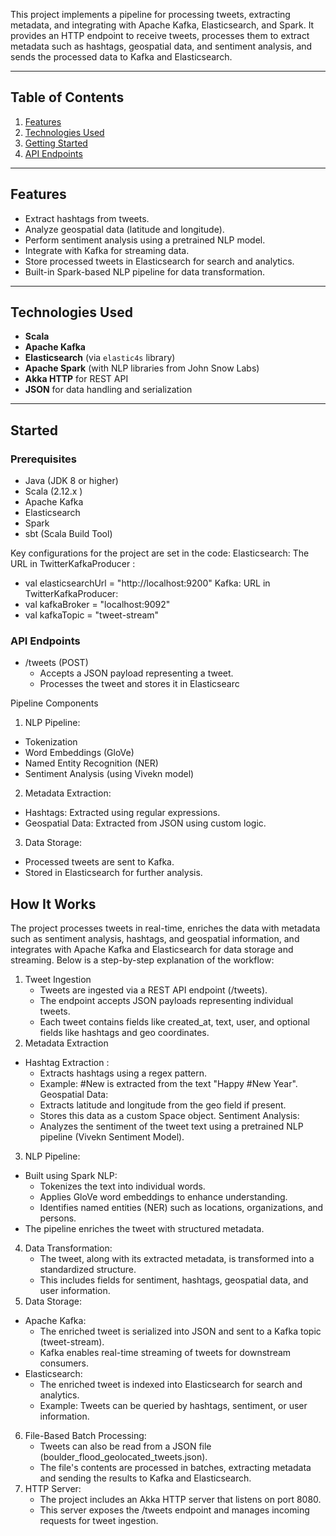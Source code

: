 
This project implements a pipeline for processing tweets, extracting metadata, and integrating with Apache Kafka, Elasticsearch, and Spark. It provides an HTTP endpoint to receive tweets, processes them to extract metadata such as hashtags, geospatial data, and sentiment analysis, and sends the processed data to Kafka and Elasticsearch.

----------

## Table of Contents
1. [Features](#features)
2. [Technologies Used](#technologies-used)
3. [Getting Started](#Started)
4. [API Endpoints](#api-endpoints)
----------

## Features
- Extract hashtags from tweets.
- Analyze geospatial data (latitude and longitude).
- Perform sentiment analysis using a pretrained NLP model.
- Integrate with Kafka for streaming data.
- Store processed tweets in Elasticsearch for search and analytics.
- Built-in Spark-based NLP pipeline for data transformation.

----------

## Technologies Used
- **Scala**
- **Apache Kafka**
- **Elasticsearch** (via `elastic4s` library)
- **Apache Spark** (with NLP libraries from John Snow Labs)
- **Akka HTTP** for REST API
- **JSON** for data handling and serialization

----------

## Started
### Prerequisites
- Java (JDK 8 or higher)
- Scala (2.12.x )
- Apache Kafka
- Elasticsearch
- Spark
- sbt (Scala Build Tool)

Key configurations for the project are set in the code:
Elasticsearch: The URL in TwitterKafkaProducer : 
- val elasticsearchUrl = "http://localhost:9200"
Kafka: URL in TwitterKafkaProducer:
- val kafkaBroker = "localhost:9092"
- val kafkaTopic = "tweet-stream"

### API Endpoints
- /tweets (POST)
  - Accepts a JSON payload representing a tweet.
  - Processes the tweet and stores it in Elasticsearc

Pipeline Components
1. NLP Pipeline:
  - Tokenization
  - Word Embeddings (GloVe)
  - Named Entity Recognition (NER)
  - Sentiment Analysis (using Vivekn model)
2. Metadata Extraction:
  - Hashtags: Extracted using regular expressions.
  - Geospatial Data: Extracted from JSON using custom logic.
3. Data Storage:
  - Processed tweets are sent to Kafka.
  - Stored in Elasticsearch for further analysis.



## How It Works
The project processes tweets in real-time, enriches the data with metadata such as sentiment
analysis, hashtags, and geospatial information, and integrates with Apache Kafka and Elasticsearch
for data storage and streaming. Below is a step-by-step explanation of the workflow: 

1. Tweet Ingestion
    - Tweets are ingested via a REST API endpoint (/tweets).
    - The endpoint accepts JSON payloads representing individual tweets.
    - Each tweet contains fields like created_at, text, user, and optional fields like hashtags and geo coordinates.
2. Metadata Extraction
- Hashtag Extraction :
  - Extracts hashtags using a regex pattern.
  - Example: #New is extracted from the text "Happy #New Year".
  Geospatial Data:
  - Extracts latitude and longitude from the geo field if present.
  - Stores this data as a custom Space object.
 Sentiment Analysis:
  - Analyzes the sentiment of the tweet text using a pretrained NLP pipeline (Vivekn Sentiment Model).
3. NLP Pipeline:
- Built using Spark NLP:
  - Tokenizes the text into individual words.
  - Applies GloVe word embeddings to enhance understanding.
  - Identifies named entities (NER) such as locations, organizations, and persons.
- The pipeline enriches the tweet with structured metadata.
4. Data Transformation:
   - The tweet, along with its extracted metadata, is transformed into a standardized structure.
   - This includes fields for sentiment, hashtags, geospatial data, and user information.
5. Data Storage:
- Apache Kafka:
   - The enriched tweet is serialized into JSON and sent to a Kafka topic (tweet-stream).
   - Kafka enables real-time streaming of tweets for downstream consumers.
- Elasticsearch:
  - The enriched tweet is indexed into Elasticsearch for search and analytics.
  - Example: Tweets can be queried by hashtags, sentiment, or user information.
6. File-Based Batch Processing:
    - Tweets can also be read from a JSON file (boulder_flood_geolocated_tweets.json).
    - The file's contents are processed in batches, extracting metadata and sending the results to Kafka and Elasticsearch.
7. HTTP Server:
    - The project includes an Akka HTTP server that listens on port 8080.
    - This server exposes the /tweets endpoint and manages incoming requests for tweet ingestion.
